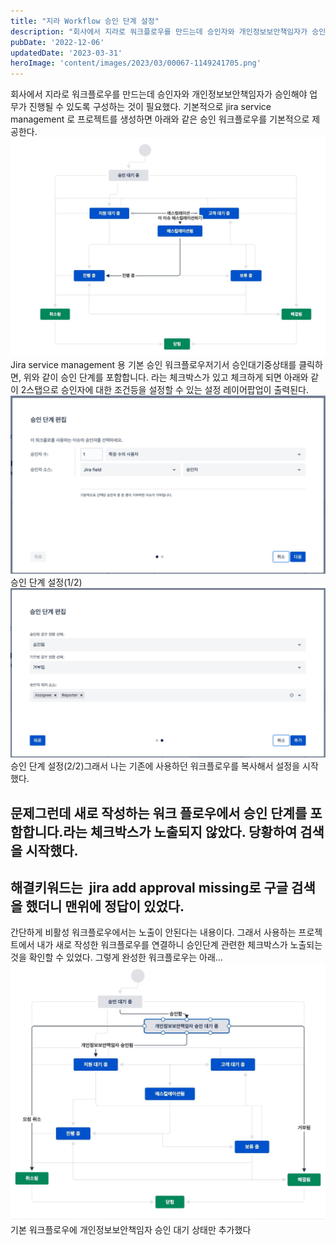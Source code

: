 ```yaml
---
title: "지라 Workflow 승인 단계 설정"
description: "회사에서 지라로 워크플로우를 만드는데 승인자와 개인정보보안책임자가 승인해야 업무가 진행될 수 있도록 구성하는 것이 필요했다.  기본적으로 jira service management 로 프로젝트를 생성하면 아래와 같은 승인 워크플로우를 기본적으로 제공한다.  저기서 승인대기중상태를 클릭하..."
pubDate: '2022-12-06'
updatedDate: '2023-03-31'
heroImage: 'content/images/2023/03/00067-1149241705.png'
---
```


회사에서 지라로 워크플로우를 만드는데 승인자와 개인정보보안책임자가 승인해야 업무가 진행될 수 있도록 구성하는 것이 필요했다.
기본적으로 jira service management 로 프로젝트를 생성하면 아래와 같은 승인 워크플로우를 기본적으로 제공한다.
![Jira service management 용 기본 승인 워크플로우](content/images/2022/12/DraggedImage.jpeg)Jira service management 용 기본 승인 워크플로우저기서 승인대기중상태를 클릭하면,
위와 같이 승인 단계를 포함합니다. 라는 체크박스가 있고 체크하게 되면 아래와 같이 2스탭으로 승인자에 대한 조건등을 설정할 수 있는 설정 레이어팝업이 출력된다.
![승인 단계 설정(1/2)](content/images/2022/12/DraggedImage-2.jpeg)승인 단계 설정(1/2)![승인 단계 설정(2/2)](content/images/2022/12/DraggedImage-3.jpeg)승인 단계 설정(2/2)그래서 나는 기존에 사용하던 워크플로우를 복사해서 설정을 시작했다.
## 문제그런데 새로 작성하는 워크 플로우에서 승인 단계를 포함합니다.라는 체크박스가 노출되지 않았다. 당황하여 검색을 시작했다.
## 해결키워드는  jira add approval missing로 구글 검색을 했더니 맨위에 정답이 있었다.
간단하게 비활성 워크플로우에서는 노출이 안된다는 내용이다.
그래서 사용하는 프로젝트에서 내가 새로 작성한 워크플로우를 연결하니 승인단계 관련한 체크박스가 노출되는 것을 확인할 수 있었다.
그렇게 완성한 워크플로우는 아래…
![기본 워크플로우에 개인정보보안책임자 승인 대기 상태만 추가했다](content/images/2022/12/DraggedImage-5.jpeg)기본 워크플로우에 개인정보보안책임자 승인 대기 상태만 추가했다